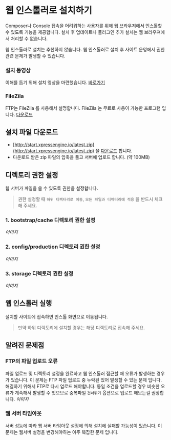 # 웹 인스톨러로 설치하기

Composer나 Console 접속을 어려워하는 사용자를 위해 웹 브라우져에서 인스톨할 수 있도록 기능을 제공합니다. 설치 후 업데이트나 플러그인 추가 설치는 웹 브라우져에서 처리할 수 없습니다.

웹 인스톨러로 설치는 추천하지 않습니다. 웹 인스톨러로 설치 후 사이트 운영에서 권한관련 문제가 발생할 수 있습니다.

### 설치 동영상

이해를 돕기 위해 설치 영상을 마련했습니다. [바로가기](https://github.com/xpressengine/xpressengine-manual/tree/c7478cb51aab4433d992bac673751500bc61d523/ko/주소~/README.md)

### FileZila

FTP는 FileZila 를 사용해서 설명합니다. FileZila 는 무료로 사용이 가능한 프로그램 입니다. [다운로드](https://filezilla-project.org/download.php?type=client)

## 설치 파일 다운로드

* [http://start.xpressengine.io/latest.zip](http://start.xpressengine.io/latest.zip) 을 [다운로드](http://start.xpressengine.io/latest.zip) 합니다.
* 다운로드 받은 zip 파일의 압축을 풀고 서버에 업로드 합니다. \(약 100MB\)

## 디렉토리 권한 설정

웹 서버가 파일을 쓸 수 있도록 권한을 설정합니다.

> 권한 설정할 때 `하위 디렉터리로 이동`, `모든 파일과 디렉터리에 적용` 을 반드시 체크해 주세요.

### 1. bootstrap/cache 디렉토리 권한 설정

_이미지_

### 2. config/production 디렉토리 권한 설정

_이미지_

### 3. storage 디렉토리 권한 설정

_이미지_

## 웹 인스톨러 실행

설치할 사이트에 접속하면 인스톨 화면으로 이동됩니다.

> 만약 하위 디렉토리에 설치할 경우는 해당 디렉토리로 접속해 주세요.

## 알려진 문제점

### FTP의 파일 업로드 오류

파일 업로드 및 디렉토리 설정을 완료하고 웹 인스톨러 접근할 때 오류가 발생하는 경우가 있습니다. 이 문제는 FTP 파일 업로드 중 누락된 있어 발생할 수 있는 문제 입니다. 해결하기 위해서 FTP로 다시 업로드 해야합니다. 동일 조건을 업로드할 경우 비슷한 오류가 계속해서 발생할 수 잇으므로 중복파일 `건너뛰기` 옵션으로 업로드 해보는걸 권장합니다. _이미지_

### 웹 서버 타임아웃

서버 성능에 따라 웹 서버 타임아웃 설정에 의해 설치에 실패할 가능성이 있습니다. 이 문제는 웹서버 설정을 변경해야하는 아주 복잡한 문제 입니다.

